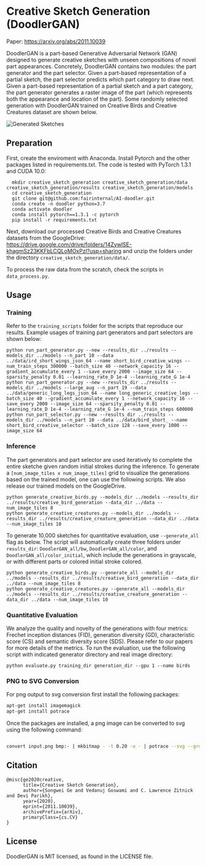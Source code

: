 # Creative Sketch Generation (DoodlerGAN)

Paper: https://arxiv.org/abs/2011.10039 

DoodlerGAN is a part-based Generative Adversarial Network (GAN) designed to generate creative sketches with unseen compositions of novel part appearances. Concretely, DoodlerGAN contains two modules: the part generator and the part selector. Given a part-based representation of a partial sketch, the part selector predicts which part category to draw next. Given a part-based representation of a partial sketch and a part category, the part generator generates a raster image of the part (which represents both the appearance and location of the part). Some randomly selected generation with DoodlerGAN trained on Creative Birds and Creative Creatures dataset are shown below.

![Generated Sketches](figs/generation.png)

## Preparation

First, create the enviroment with Anaconda. Install Pytorch and the other packages listed in requirements.txt. The code is tested with PyTorch 1.3.1 and CUDA 10.0:

```
  mkdir creative_sketch_generation creative_sketch_generation/data creative_sketch_generation/results creative_sketch_generation/models
  cd creative_sketch_generation
  git clone git@github.com:fairinternal/AI-doodler.git
  conda create -n doodler python=3.7
  conda activate doodler
  conda install pytorch==1.3.1 -c pytorch
  pip install -r requirements.txt
```

Next, download our processed Creative Birds and Creative Creatures datasets from the GoogleDrive: https://drive.google.com/drive/folders/14ZywlSE-khagmSz23KKFbLCQLoMOxPzl?usp=sharing and unzip the folders under the directory `creative_sketch_generation/data/`.

To process the raw data from the scratch, check the scripts in `data_process.py`.

## Usage

### Training

Refer to the `training_scripts` folder for the scripts that reproduce our results. Example usages of training part generators and part selectors are shown below:

```
python run_part_generator.py --new --results_dir ../results --models_dir ../models --n_part 10 --data ../data/ird_short_wings_json_64 --name short_bird_creative_wings --num_train_steps 300000 --batch_size 40 --network_capacity 16 --gradient_accumulate_every 1 --save_every 2000 --image_size 64 --sparsity_penalty 0.01 --learning_rate_D 1e-4 --learning_rate_G 1e-4
python run_part_generator.py --new --results_dir ../results --models_dir ../models --large_aug --n_part 19 --data ../data/generic_long_legs_json_64 --name long_generic_creative_legs --batch_size 40 --gradient_accumulate_every 1 --network_capacity 16 --save_every 2000 --image_size 64 --sparsity_penalty 0.01 --learning_rate_D 1e-4 --learning_rate_G 1e-4 --num_train_steps 600000
python run_part_selector.py --new --results_dir ../results --models_dir ../models --n_part 10 --data ../data/bird_short_ --name short_bird_creative_selector --batch_size 128 --save_every 1000 --image_size 64
```

### Inference

The part generators and part selector are used iteratively to complete the entire sketche given random initial strokes during the inference. To generate a `[num_image_tiles x num_image_tiles]` grid to visualize the generations based on the trained model, one can use the following scripts. We also release our trained models on the GoogleDrive.

```
python generate_creative_birds.py --models_dir ../models --results_dir ../results/creative_bird_generation --data_dir ../data --num_image_tiles 8
python generate_creative_creatures.py --models_dir ../models --results_dir ../results/creative_creature_generation --data_dir ../data --num_image_tiles 10
```

To generate 10,000 sketches for quantitative evaluation, use `--generate_all` flag as below. The script will automatically create three folders under `results_dir`: `DoodlerGAN_all/bw`, `DoodlerGAN_all/color`, and `DoodlerGAN_all/color_initial`, which include the generations in grayscale, or with different parts or colored initial stroke colored.

```
python generate_creative_birds.py --generate_all --models_dir ../models --results_dir ../results/creative_bird_generation --data_dir ../data --num_image_tiles 8
python generate_creative_creatures.py --generate_all --models_dir ../models --results_dir ../results/creative_creature_generation --data_dir ../data --num_image_tiles 10
```

### Quantitative Evaluation

We analyze the quality and novelty of the generations with four metrics: Frechet inception distances (FID), generation diversity (GD), characteristic score (CS) and semantic diversity score (SDS). Please refer to our papers for more details of the metrics. To run the evaluation, use the following script with indicated generator directory and real image directory:

```
python evaluate.py training_dir generation_dir --gpu 1 --name birds
```

### PNG to SVG Conversion

For png output to svg conversion first install the following packages:

```bash
apt-get install imagemagick
apt-get install potrace
```

Once the packages are installed, a png image can be converted to svg using the following command:

```bash

convert input.png bmp:- | mkbitmap - -t 0.20 -o - | potrace --svg --group  -o - > output.svg
```

## Citation
```
@misc{ge2020creative,
      title={Creative Sketch Generation}, 
      author={Songwei Ge and Vedanuj Goswami and C. Lawrence Zitnick and Devi Parikh},
      year={2020},
      eprint={2011.10039},
      archivePrefix={arXiv},
      primaryClass={cs.CV}
}
```

## License

DoodlerGAN is MIT licensed, as found in the LICENSE file.
